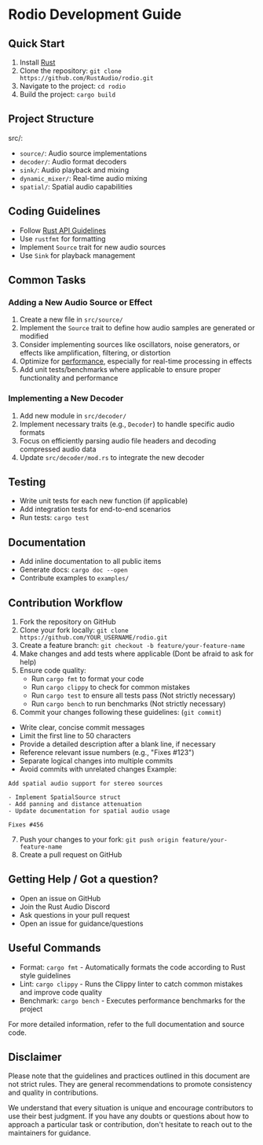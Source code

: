 # Rodio Development Guide

## Quick Start

1. Install [Rust](https://www.rust-lang.org/tools/install)
2. Clone the repository: `git clone https://github.com/RustAudio/rodio.git`
3. Navigate to the project: `cd rodio`
4. Build the project: `cargo build`

## Project Structure

src/:
- `source/`: Audio source implementations
- `decoder/`: Audio format decoders
- `sink/`: Audio playback and mixing
- `dynamic_mixer/`: Real-time audio mixing
- `spatial/`: Spatial audio capabilities

## Coding Guidelines

- Follow [Rust API Guidelines](https://rust-lang.github.io/api-guidelines/)
- Use `rustfmt` for formatting
- Implement `Source` trait for new audio sources
- Use `Sink` for playback management

## Common Tasks

### Adding a New Audio Source or Effect

1. Create a new file in `src/source/`
2. Implement the `Source` trait to define how audio samples are generated or modified
3. Consider implementing sources like oscillators, noise generators, or effects like amplification, filtering, or distortion
4. Optimize for [performance](https://nnethercote.github.io/perf-book/introduction.html), especially for real-time processing in effects
5. Add unit tests/benchmarks where applicable to ensure proper functionality and performance

### Implementing a New Decoder

1. Add new module in `src/decoder/`
2. Implement necessary traits (e.g., `Decoder`) to handle specific audio formats
3. Focus on efficiently parsing audio file headers and decoding compressed audio data
4. Update `src/decoder/mod.rs` to integrate the new decoder

## Testing

- Write unit tests for each new function (if applicable)
- Add integration tests for end-to-end scenarios
- Run tests: `cargo test`

## Documentation

- Add inline documentation to all public items
- Generate docs: `cargo doc --open`
- Contribute examples to `examples/`

## Contribution Workflow

1. Fork the repository on GitHub
2. Clone your fork locally: `git clone https://github.com/YOUR_USERNAME/rodio.git`
3. Create a feature branch: `git checkout -b feature/your-feature-name`
4. Make changes and add tests where applicable (Dont be afraid to ask for help)
5. Ensure code quality:
   - Run `cargo fmt` to format your code
   - Run `cargo clippy` to check for common mistakes
   - Run `cargo test` to ensure all tests pass (Not strictly necessary)
   - Run `cargo bench` to run benchmarks (Not strictly necessary)
6. Commit your changes following these guidelines: (`git commit`)
  - Write clear, concise commit messages
  - Limit the first line to 50 characters
  - Provide a detailed description after a blank line, if necessary
  - Reference relevant issue numbers (e.g., "Fixes #123")
  - Separate logical changes into multiple commits
  - Avoid commits with unrelated changes
  Example:
  ```
  Add spatial audio support for stereo sources

  - Implement SpatialSource struct
  - Add panning and distance attenuation
  - Update documentation for spatial audio usage

  Fixes #456
  ```
7. Push your changes to your fork: `git push origin feature/your-feature-name`
8. Create a pull request on GitHub

## Getting Help / Got a question?

- Open an issue on GitHub
- Join the Rust Audio Discord
- Ask questions in your pull request
- Open an issue for guidance/questions

## Useful Commands

- Format: `cargo fmt` - Automatically formats the code according to Rust style guidelines
- Lint: `cargo clippy` - Runs the Clippy linter to catch common mistakes and improve code quality
- Benchmark: `cargo bench` - Executes performance benchmarks for the project

For more detailed information, refer to the full documentation and source code.

## Disclaimer

Please note that the guidelines and practices outlined in this document
are not strict rules. They are general recommendations to promote
consistency and quality in contributions.

We understand that every situation is unique and encourage contributors
to use their best judgment. If you have any doubts or questions about
how to approach a particular task or contribution, don't hesitate to
reach out to the maintainers for guidance.
